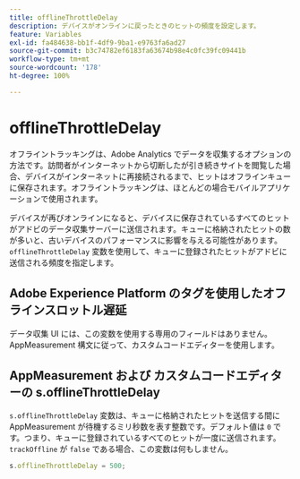 ```yaml
---
title: offlineThrottleDelay
description: デバイスがオンラインに戻ったときのヒットの頻度を設定します。
feature: Variables
exl-id: fa484638-bb1f-4df9-9ba1-e9763fa6ad27
source-git-commit: b3c74782ef6183fa63674b98e4c0fc39fc09441b
workflow-type: tm+mt
source-wordcount: '178'
ht-degree: 100%

---
```


# offlineThrottleDelay

オフライントラッキングは、Adobe Analytics でデータを収集するオプションの方法です。訪問者がインターネットから切断したが引き続きサイトを閲覧した場合、デバイスがインターネットに再接続されるまで、ヒットはオフラインキューに保存されます。オフライントラッキングは、ほとんどの場合モバイルアプリケーションで使用されます。

デバイスが再びオンラインになると、デバイスに保存されているすべてのヒットがアドビのデータ収集サーバーに送信されます。キューに格納されたヒットの数が多いと、古いデバイスのパフォーマンスに影響を与える可能性があります。`offlineThrottleDelay` 変数を使用して、キューに登録されたヒットがアドビに送信される頻度を指定します。

## Adobe Experience Platform のタグを使用したオフラインスロットル遅延

データ収集 UI には、この変数を使用する専用のフィールドはありません。AppMeasurement 構文に従って、カスタムコードエディターを使用します。

## AppMeasurement および カスタムコードエディターの s.offlineThrottleDelay

`s.offlineThrottleDelay` 変数は、キューに格納されたヒットを送信する間に AppMeasurement が待機するミリ秒数を表す整数です。デフォルト値は `0` です。つまり、キューに登録されているすべてのヒットが一度に送信されます。`trackOffline` が `false` である場合、この変数は何もしません。

```js
s.offlineThrottleDelay = 500;
```
